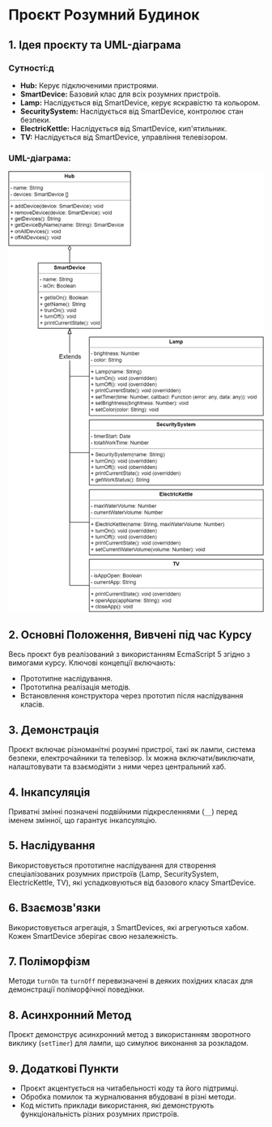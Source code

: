 # Проєкт Розумний Будинок

## 1. Ідея проєкту та UML-діаграма

### Сутності:д
- **Hub:** Керує підключеними пристроями.
- **SmartDevice:** Базовий клас для всіх розумних пристроїв.
- **Lamp:** Наслідується від SmartDevice, керує яскравістю та кольором.
- **SecuritySystem:** Наслідується від SmartDevice, контролює стан безпеки.
- **ElectricKettle:** Наслідується від SmartDevice, кип'ятильник.
- **TV:** Наслідується від SmartDevice, управління телевізором.

### UML-діаграма:

![UML-діаграма](SmartHomeJS_UML.png)

## 2. Основні Положення, Вивчені під час Курсу

Весь проєкт був реалізований з використанням EcmaScript 5 згідно з вимогами курсу. Ключові концепції включають:
- Прототипне наслідування.
- Прототипна реалізація методів.
- Встановлення конструктора через прототип після наслідування класів.

## 3. Демонстрація

Проєкт включає різноманітні розумні пристрої, такі як лампи, система безпеки, електрочайники та телевізор. Їх можна включати/виключати, налаштовувати та взаємодіяти з ними через центральний хаб.

## 4. Інкапсуляція

Приватні змінні позначені подвійними підкресленнями (`__`) перед іменем змінної, що гарантує інкапсуляцію.

## 5. Наслідування

Використовується прототипне наслідування для створення спеціалізованих розумних пристроїв (Lamp, SecuritySystem, ElectricKettle, TV), які успадковуються від базового класу SmartDevice.

## 6. Взаємозв'язки

Використовується агрегація, з SmartDevices, які агрегуються хабом. Кожен SmartDevice зберігає свою незалежність.

## 7. Поліморфізм

Методи `turnOn` та `turnOff` перевизначені в деяких похідних класах для демонстрації поліморфічної поведінки.

## 8. Асинхронний Метод

Проєкт демонструє асинхронний метод з використанням зворотного виклику (`setTimer`) для лампи, що симулює виконання за розкладом.

## 9. Додаткові Пункти

- Проєкт акцентується на читабельності коду та його підтримці.
- Обробка помилок та журналювання вбудовані в різні методи.
- Код містить приклади використання, які демонструють функціональність різних розумних пристроїв.